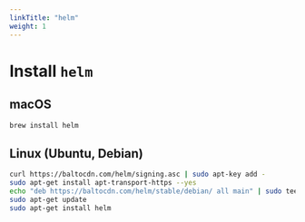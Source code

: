 ```yaml
---
linkTitle: "helm"
weight: 1
---
```


# Install `helm`

## macOS

```sh
brew install helm
```

## Linux (Ubuntu, Debian)

```sh
curl https://baltocdn.com/helm/signing.asc | sudo apt-key add -
sudo apt-get install apt-transport-https --yes
echo "deb https://baltocdn.com/helm/stable/debian/ all main" | sudo tee /etc/apt/sources.list.d/helm-stable-debian.list
sudo apt-get update
sudo apt-get install helm
```